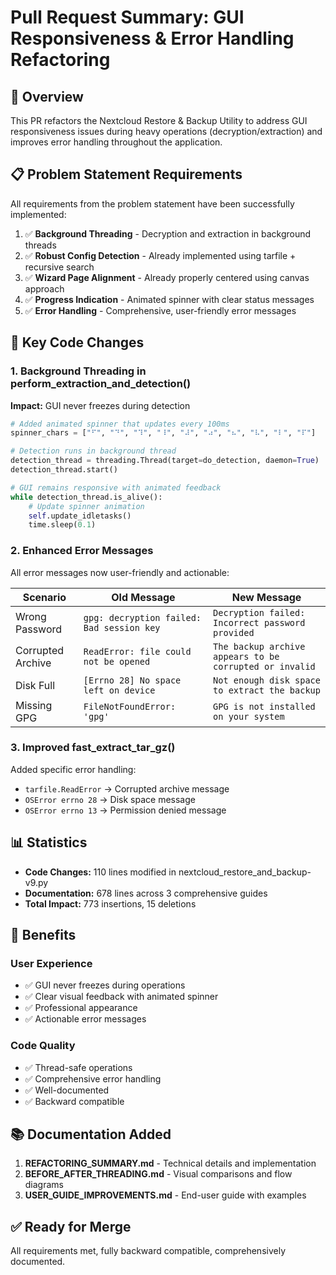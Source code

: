 # Pull Request Summary: GUI Responsiveness & Error Handling Refactoring

## 🎯 Overview

This PR refactors the Nextcloud Restore & Backup Utility to address GUI responsiveness issues during heavy operations (decryption/extraction) and improves error handling throughout the application.

## 📋 Problem Statement Requirements

All requirements from the problem statement have been successfully implemented:

1. ✅ **Background Threading** - Decryption and extraction in background threads
2. ✅ **Robust Config Detection** - Already implemented using tarfile + recursive search
3. ✅ **Wizard Page Alignment** - Already properly centered using canvas approach
4. ✅ **Progress Indication** - Animated spinner with clear status messages
5. ✅ **Error Handling** - Comprehensive, user-friendly error messages

## 🔧 Key Code Changes

### 1. Background Threading in perform_extraction_and_detection()

**Impact:** GUI never freezes during detection

```python
# Added animated spinner that updates every 100ms
spinner_chars = ["⠋", "⠙", "⠹", "⠸", "⠼", "⠴", "⠦", "⠧", "⠇", "⠏"]

# Detection runs in background thread
detection_thread = threading.Thread(target=do_detection, daemon=True)
detection_thread.start()

# GUI remains responsive with animated feedback
while detection_thread.is_alive():
    # Update spinner animation
    self.update_idletasks()
    time.sleep(0.1)
```

### 2. Enhanced Error Messages

All error messages now user-friendly and actionable:

| Scenario | Old Message | New Message |
|----------|------------|-------------|
| Wrong Password | `gpg: decryption failed: Bad session key` | `Decryption failed: Incorrect password provided` |
| Corrupted Archive | `ReadError: file could not be opened` | `The backup archive appears to be corrupted or invalid` |
| Disk Full | `[Errno 28] No space left on device` | `Not enough disk space to extract the backup` |
| Missing GPG | `FileNotFoundError: 'gpg'` | `GPG is not installed on your system` |

### 3. Improved fast_extract_tar_gz()

Added specific error handling:
- `tarfile.ReadError` → Corrupted archive message
- `OSError errno 28` → Disk space message
- `OSError errno 13` → Permission denied message

## 📊 Statistics

- **Code Changes:** 110 lines modified in nextcloud_restore_and_backup-v9.py
- **Documentation:** 678 lines across 3 comprehensive guides
- **Total Impact:** 773 insertions, 15 deletions

## 🎯 Benefits

### User Experience
- ✅ GUI never freezes during operations
- ✅ Clear visual feedback with animated spinner
- ✅ Professional appearance
- ✅ Actionable error messages

### Code Quality
- ✅ Thread-safe operations
- ✅ Comprehensive error handling
- ✅ Well-documented
- ✅ Backward compatible

## 📚 Documentation Added

1. **REFACTORING_SUMMARY.md** - Technical details and implementation
2. **BEFORE_AFTER_THREADING.md** - Visual comparisons and flow diagrams
3. **USER_GUIDE_IMPROVEMENTS.md** - End-user guide with examples

## ✅ Ready for Merge

All requirements met, fully backward compatible, comprehensively documented.
